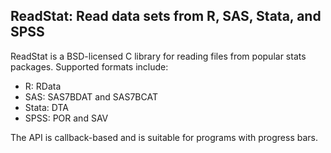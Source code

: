 ReadStat: Read data sets from R, SAS, Stata, and SPSS
--

ReadStat is a BSD-licensed C library for reading files from popular stats
packages. Supported formats include:

* R: RData
* SAS: SAS7BDAT and SAS7BCAT
* Stata: DTA
* SPSS: POR and SAV

The API is callback-based and is suitable for programs with progress bars.
